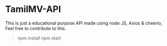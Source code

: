 # TamilMV-API
This is just a educational purpose API made using node JS, Axios &amp; cheerio, Feel free to contribute to this.

> npm install
> npm start
